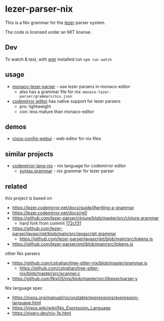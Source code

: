 # lezer-parser-nix

This is a Nix grammar for the
[lezer](https://lezer.codemirror.net/) parser system.

The code is licensed under an MIT license.

## Dev

To watch & test, with [entr](http://eradman.com/entrproject/) installed run `npm run watch`

## usage

* [monaco-lezer-parser](https://github.com/milahu/monaco-lezer-parser) - use lezer parsers in monaco-editor
  * also has a grammar file for nix: `monaco-lezer-parser/grammars/nix.json`
* [codemirror editor](https://github.com/codemirror/view) has native support for lezer parsers
  * pro: lightweight
  * con: less mature than monaco-editor

## demos

* [nixos-config-webui](https://github.com/milahu/nixos-config-webui) - web editor for nix files

## similar projects

* [codemirror-lang-nix](https://github.com/replit/codemirror-lang-nix) - nix language for codemirror editor
  * [syntax.grammar](https://github.com/replit/codemirror-lang-nix/blob/main/src/syntax.grammar) - nix grammar for lezer parser

## related

this project is based on

* https://lezer.codemirror.net/docs/guide/#writing-a-grammar
* https://lezer.codemirror.net/docs/ref/
* https://github.com/lezer-parser/clojure/blob/master/src/clojure.grammar
  * hard fork from commit [172cf31](https://github.com/lezer-parser/clojure/commit/172cf311376271a95986978e7041cb7dbd3fdd57)
* https://github.com/lezer-parser/javascript/blob/main/src/javascript.grammar
  * https://github.com/lezer-parser/javascript/blob/main/src/tokens.js
* https://github.com/lezer-parser/xml/blob/main/src/tokens.js

other Nix parsers

* https://github.com/cstrahan/tree-sitter-nix/blob/master/grammar.js
  * https://github.com/cstrahan/tree-sitter-nix/blob/master/src/scanner.c
* https://github.com/NixOS/nix/blob/master/src/libexpr/parser.y

Nix language spec

* https://nixos.org/manual/nix/unstable/expressions/expression-language.html
* https://nixos.wiki/wiki/Nix_Expression_Language
* https://nixery.dev/nix-1p.html
